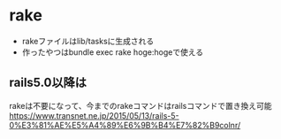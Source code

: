 # rake
- rakeファイルはlib/tasksに生成される
- 作ったやつはbundle exec rake hoge:hogeで使える

## rails5.0以降は
rakeは不要になって、今までのrakeコマンドはrailsコマンドで置き換え可能  
https://www.transnet.ne.jp/2015/05/13/rails-5-0%E3%81%AE%E5%A4%89%E6%9B%B4%E7%82%B9colnr/